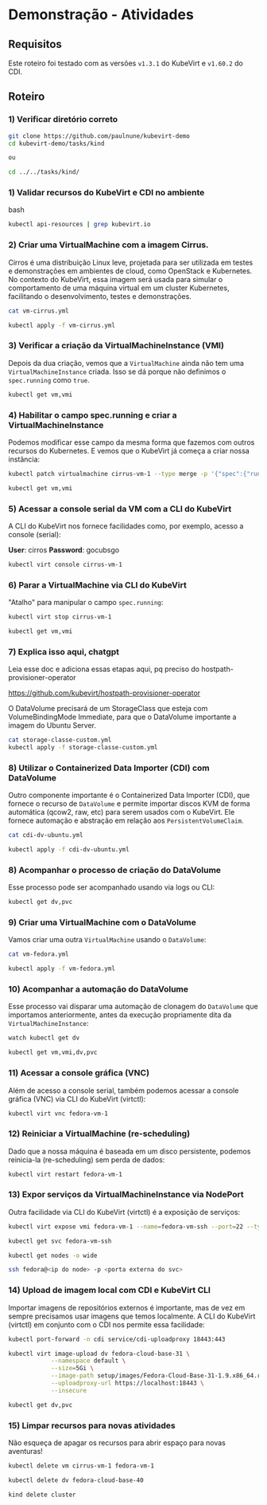 # Demonstração - Atividades

## Requisitos

Este roteiro foi testado com as versões `v1.3.1` do KubeVirt e `v1.60.2` do CDI.

## Roteiro

### 1) Verificar diretório correto

```bash
git clone https://github.com/paulnune/kubevirt-demo
cd kubevirt-demo/tasks/kind

ou

cd ../../tasks/kind/

```

### 1) Validar recursos do KubeVirt e CDI no ambiente

bash

```bash
kubectl api-resources | grep kubevirt.io
```

### 2) Criar uma VirtualMachine com a imagem Cirrus.

Cirros é uma distribuição Linux leve, projetada para ser utilizada em testes e demonstrações em ambientes de cloud, como OpenStack e Kubernetes. No contexto do KubeVirt, essa imagem será usada para simular o comportamento de uma máquina virtual em um cluster Kubernetes, facilitando o desenvolvimento, testes e demonstrações.

```bash
cat vm-cirrus.yml

kubectl apply -f vm-cirrus.yml
```

### 3) Verificar a criação da VirtualMachineInstance (VMI)

Depois da dua criação, vemos que a `VirtualMachine` ainda não tem uma `VirtualMachineInstance` criada. Isso se dá porque não definimos o `spec.running` como `true`.

```bash
kubectl get vm,vmi
```

### 4) Habilitar o campo spec.running e criar a VirtualMachineInstance

Podemos modificar esse campo da mesma forma que fazemos com outros recursos do Kubernetes. E vemos que o KubeVirt já começa a criar nossa instância:

```bash
kubectl patch virtualmachine cirrus-vm-1 --type merge -p '{"spec":{"running":true}}'

kubectl get vm,vmi
```

### 5) Acessar a console serial da VM com a CLI do KubeVirt

A CLI do KubeVirt nos fornece facilidades como, por exemplo, acesso a console (serial):

**User**: cirros
**Password**: gocubsgo

```bash
kubectl virt console cirrus-vm-1
```

### 6) Parar a VirtualMachine via CLI do KubeVirt

"Atalho" para manipular o campo `spec.running`:

```bash
kubectl virt stop cirrus-vm-1

kubectl get vm,vmi
```

### 7) Explica isso aqui, chatgpt

Leia esse doc e adiciona essas etapas aqui, pq preciso do hostpath-provisioner-operator

https://github.com/kubevirt/hostpath-provisioner-operator


O DataVolume precisará de um StorageClass que esteja com VolumeBindingMode Immediate, para que o DataVolume importante a imagem do Ubuntu Server. 

```bash
cat storage-classe-custom.yml
kubectl apply -f storage-classe-custom.yml
```

### 8) Utilizar o Containerized Data Importer (CDI) com DataVolume

Outro componente importante é o Containerized Data Importer (CDI), que fornece o recurso de `DataVolume` e permite importar discos KVM de forma automática (qcow2, raw, etc) para serem usados com o KubeVirt. Ele fornece automação e abstração em relação aos `PersistentVolumeClaim`.

```bash
cat cdi-dv-ubuntu.yml

kubectl apply -f cdi-dv-ubuntu.yml
```

### 8) Acompanhar o processo de criação do DataVolume

Esse processo pode ser acompanhado usando via logs ou CLI:

```bash
kubectl get dv,pvc

```

### 9) Criar uma VirtualMachine com o DataVolume

Vamos criar uma outra `VirtualMachine` usando o `DataVolume`:

```bash
cat vm-fedora.yml

kubectl apply -f vm-fedora.yml
```

### 10) Acompanhar a automação do DataVolume

Esse processo vai disparar uma automação de clonagem do `DataVolume` que importamos anteriormente, antes da execução propriamente dita da `VirtualMachineInstance`:

```bash
watch kubectl get dv

kubectl get vm,vmi,dv,pvc
```

### 11) Acessar a console gráfica (VNC)

Além de acesso a console serial, também podemos acessar a console gráfica (VNC) via CLI do KubeVirt (virtctl):

```bash
kubectl virt vnc fedora-vm-1
```

### 12) Reiniciar a VirtualMachine (re-scheduling)

Dado que a nossa máquina é baseada em um disco persistente, podemos reinicia-la (re-scheduling) sem perda de dados:

```bash
kubectl virt restart fedora-vm-1
```

### 13) Expor serviços da VirtualMachineInstance via NodePort

Outra facilidade via CLI do KubeVirt (virtctl) é a exposição de serviços:

```bash
kubectl virt expose vmi fedora-vm-1 --name=fedora-vm-ssh --port=22 --type=NodePort

kubectl get svc fedora-vm-ssh

kubectl get nodes -o wide

ssh fedora@<ip do node> -p <porta externa do svc>

```

### 14) Upload de imagem local com CDI e KubeVirt CLI

Importar imagens de repositórios externos é importante, mas de vez em sempre precisamos usar imagens que temos localmente. A CLI do KubeVirt (virtctl) em conjunto com o CDI nos permite essa facilidade:

```bash
kubectl port-forward -n cdi service/cdi-uploadproxy 18443:443

kubectl virt image-upload dv fedora-cloud-base-31 \
            --namespace default \
            --size=5Gi \
            --image-path setup/images/Fedora-Cloud-Base-31-1.9.x86_64.raw.xz \
            --uploadproxy-url https://localhost:18443 \
            --insecure

kubectl get dv,pvc

```

### 15) Limpar recursos para novas atividades

Não esqueça de apagar os recursos para abrir espaço para novas aventuras!

```bash
kubectl delete vm cirrus-vm-1 fedora-vm-1

kubectl delete dv fedora-cloud-base-40

kind delete cluster
```
